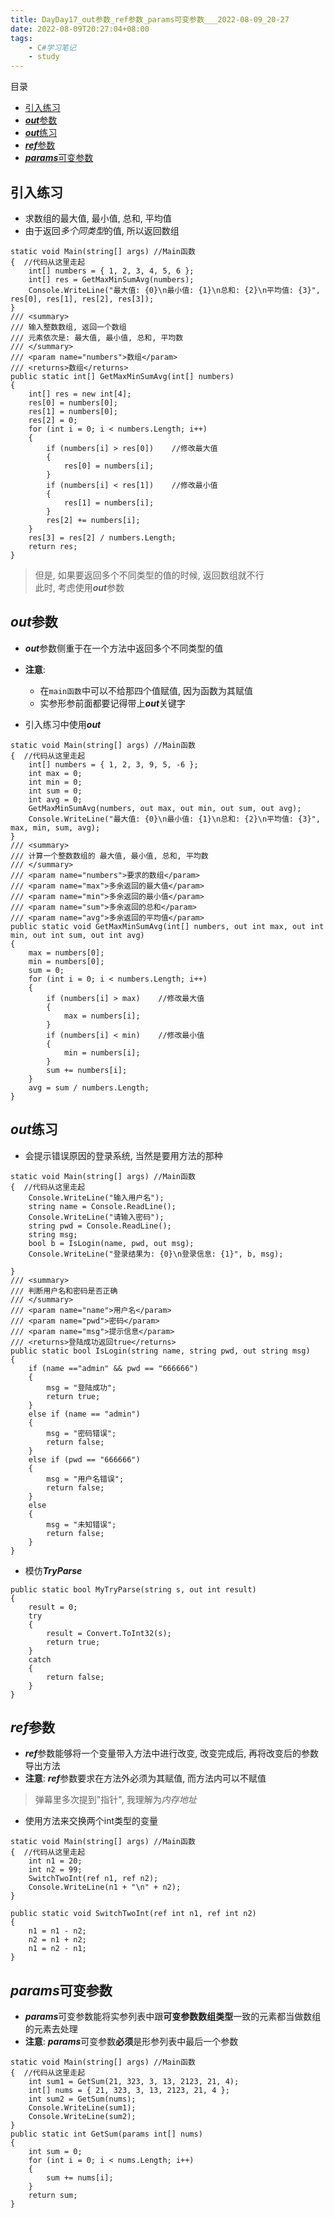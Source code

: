 ```yaml
---
title: DayDay17_out参数_ref参数_params可变参数___2022-08-09_20-27
date: 2022-08-09T20:27:04+08:00
tags:
    - C#学习笔记
    - study
---
```

目录
- [引入练习](#引入练习)
- [***out***参数](#out参数)
- [***out***练习](#out练习)
- [***ref***参数](#ref参数)
- [***params***可变参数](#params可变参数)

## 引入练习
- 求数组的最大值, 最小值, 总和, 平均值
- 由于返回*多个同类型*的值, 所以返回数组
```
static void Main(string[] args) //Main函数
{  //代码从这里走起
    int[] numbers = { 1, 2, 3, 4, 5, 6 };
    int[] res = GetMaxMinSumAvg(numbers);
    Console.WriteLine("最大值: {0}\n最小值: {1}\n总和: {2}\n平均值: {3}", res[0], res[1], res[2], res[3]);
}
/// <summary>
/// 输入整数数组, 返回一个数组
/// 元素依次是: 最大值, 最小值, 总和, 平均数
/// </summary>
/// <param name="numbers">数组</param>
/// <returns>数组</returns>
public static int[] GetMaxMinSumAvg(int[] numbers)
{
    int[] res = new int[4];
    res[0] = numbers[0];
    res[1] = numbers[0];
    res[2] = 0;
    for (int i = 0; i < numbers.Length; i++)
    {
        if (numbers[i] > res[0])    //修改最大值
        {
            res[0] = numbers[i];
        }
        if (numbers[i] < res[1])    //修改最小值
        {
            res[1] = numbers[i];
        }
        res[2] += numbers[i];
    }
    res[3] = res[2] / numbers.Length;
    return res;
}
```
> 但是, 如果要返回多个不同类型的值的时候, 返回数组就不行  
> 此时, 考虑使用***out***参数


## ***out***参数
- ***out***参数侧重于在一个方法中返回多个不同类型的值
- **注意**:
  + 在`main函数`中可以不给那四个值赋值, 因为函数为其赋值
  + 实参形参前面都要记得带上***out***关键字


- 引入练习中使用***out***

```
static void Main(string[] args) //Main函数
{  //代码从这里走起
    int[] numbers = { 1, 2, 3, 9, 5, -6 };
    int max = 0;
    int min = 0;
    int sum = 0;
    int avg = 0;
    GetMaxMinSumAvg(numbers, out max, out min, out sum, out avg);
    Console.WriteLine("最大值: {0}\n最小值: {1}\n总和: {2}\n平均值: {3}", max, min, sum, avg);
}
/// <summary>
/// 计算一个整数数组的 最大值, 最小值, 总和, 平均数
/// </summary>
/// <param name="numbers">要求的数组</param>
/// <param name="max">多余返回的最大值</param>
/// <param name="min">多余返回的最小值</param>
/// <param name="sum">多余返回的总和</param>
/// <param name="avg">多余返回的平均值</param>
public static void GetMaxMinSumAvg(int[] numbers, out int max, out int min, out int sum, out int avg)
{
    max = numbers[0];
    min = numbers[0];
    sum = 0;
    for (int i = 0; i < numbers.Length; i++)
    {
        if (numbers[i] > max)    //修改最大值
        {
            max = numbers[i];
        }
        if (numbers[i] < min)    //修改最小值
        {
            min = numbers[i];
        }
        sum += numbers[i];
    }
    avg = sum / numbers.Length;
}
```

## ***out***练习
- 会提示错误原因的登录系统, 当然是要用方法的那种
```
static void Main(string[] args) //Main函数
{  //代码从这里走起
    Console.WriteLine("输入用户名");
    string name = Console.ReadLine();
    Console.WriteLine("请输入密码");
    string pwd = Console.ReadLine();
    string msg;
    bool b = IsLogin(name, pwd, out msg);
    Console.WriteLine("登录结果为: {0}\n登录信息: {1}", b, msg);

}
/// <summary>
/// 判断用户名和密码是否正确
/// </summary>
/// <param name="name">用户名</param>
/// <param name="pwd">密码</param>
/// <param name="msg">提示信息</param>
/// <returns>登陆成功返回true</returns>
public static bool IsLogin(string name, string pwd, out string msg)
{
    if (name =="admin" && pwd == "666666")
    {
        msg = "登陆成功";
        return true;
    }
    else if (name == "admin")
    {
        msg = "密码错误";
        return false;
    }
    else if (pwd == "666666")
    {
        msg = "用户名错误";
        return false;
    }
    else
    {
        msg = "未知错误";
        return false;
    }
}
```
- 模仿***TryParse***

```
public static bool MyTryParse(string s, out int result)
{
    result = 0;
    try
    {
        result = Convert.ToInt32(s);
        return true;
    }
    catch
    {
        return false;
    }
}
```

## ***ref***参数
- ***ref***参数能够将一个变量带入方法中进行改变, 改变完成后, 再将改变后的参数导出方法  
- **注意**: ***ref***参数要求在方法外必须为其赋值, 而方法内可以不赋值
> 弹幕里多次提到"指针", 我理解为*内存地址*

- 使用方法来交换两个int类型的变量

```
static void Main(string[] args) //Main函数
{  //代码从这里走起
    int n1 = 20;
    int n2 = 99;
    SwitchTwoInt(ref n1, ref n2);
    Console.WriteLine(n1 + "\n" + n2);
}

public static void SwitchTwoInt(ref int n1, ref int n2)
{
    n1 = n1 - n2;
    n2 = n1 + n2;
    n1 = n2 - n1;
}
```

## ***params***可变参数
- ***params***可变参数能将实参列表中跟**可变参数数组类型**一致的元素都当做数组的元素去处理  
- **注意**: ***params***可变参数**必须**是形参列表中最后一个参数

```
static void Main(string[] args) //Main函数
{  //代码从这里走起
    int sum1 = GetSum(21, 323, 3, 13, 2123, 21, 4);
    int[] nums = { 21, 323, 3, 13, 2123, 21, 4 };
    int sum2 = GetSum(nums);
    Console.WriteLine(sum1);
    Console.WriteLine(sum2);
}
public static int GetSum(params int[] nums)
{
    int sum = 0;
    for (int i = 0; i < nums.Length; i++)
    {
        sum += nums[i];
    }
    return sum;
}
```